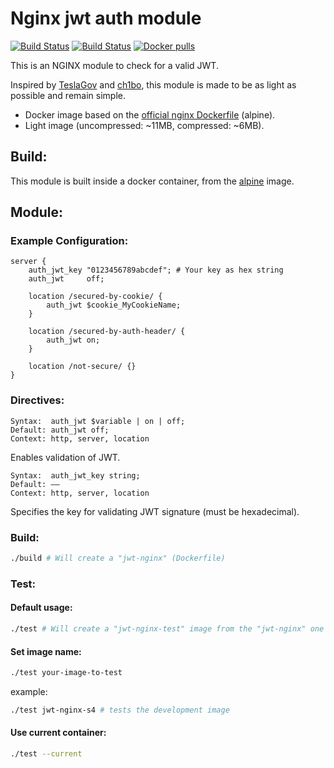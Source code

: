 [github-license-url]: /blob/master/LICENSE
[docker-url]: https://hub.docker.com/r/maxxt/nginx-jwt-module/

# Nginx jwt auth module
[![Build Status](https://img.shields.io/github/license/maxx-t/nginx-jwt-module.svg)][github-license-url]
[![Build Status](https://img.shields.io/docker/build/maxxt/nginx-jwt-module.svg)][docker-url]
[![Docker pulls](https://img.shields.io/docker/pulls/maxxt/nginx-jwt-module.svg)][docker-url]

This is an NGINX module to check for a valid JWT.

Inspired by [TeslaGov](https://github.com/TeslaGov/ngx-http-auth-jwt-module) and [ch1bo](https://github.com/ch1bo/nginx-jwt), this module is made to be as light as possible and remain simple.
 - Docker image based on the [official nginx Dockerfile](https://github.com/nginxinc/docker-nginx) (alpine).
 - Light image (uncompressed: ~11MB, compressed: ~6MB).

## Build:
This module is built inside a docker container, from the [alpine](https://hub.docker.com/_/alpine/) image.

## Module:

### Example Configuration:
```nginx
server {
    auth_jwt_key "0123456789abcdef"; # Your key as hex string
    auth_jwt     off;

    location /secured-by-cookie/ {
        auth_jwt $cookie_MyCookieName;
    }

    location /secured-by-auth-header/ {
        auth_jwt on;
    }

    location /not-secure/ {}
}
```
### Directives:

    Syntax:	 auth_jwt $variable | on | off;
    Default: auth_jwt off;
    Context: http, server, location

Enables validation of JWT.

    Syntax:	 auth_jwt_key string;
    Default: ——
    Context: http, server, location

Specifies the key for validating JWT signature (must be hexadecimal).

### Build:
```bash
./build # Will create a "jwt-nginx" (Dockerfile)
```

### Test:
#### Default usage:
```bash
./test # Will create a "jwt-nginx-test" image from the "jwt-nginx" one (Dockerfile.test)
```
#### Set image name:
```bash
./test your-image-to-test
```
example:
```bash
./test jwt-nginx-s4 # tests the development image
```
#### Use current container:
```bash
./test --current
```
